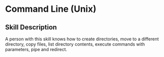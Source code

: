 # Command Line (Unix) 

## Skill Description
A person with this skill knows how to create directories, move to a different directory, copy files, list directory contents, execute commands with parameters, pipe and redirect.
